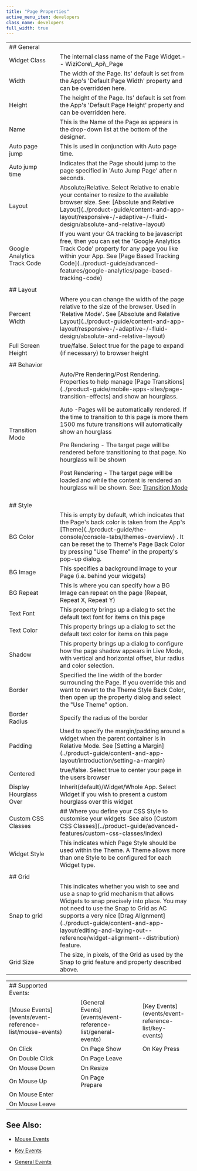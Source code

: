 ```yaml
---
title: "Page Properties"
active_menu_item: developers
class_name: developers
full_width: true
---
```



<table>
<tr>
<td width="191">
## General

</td>
<td width="19">
</td>
<td width="765">
</td>
</tr>
<tr>
<td width="191">
Widget Class

</td>
<td width="19">
</td>
<td width="765">
The internal class name of the Page Widget.- - WiziCore\_Api\_Page

</td>
</tr>
<tr>
<td width="191">
Width

</td>
<td width="19">
</td>
<td width="765">
The width of the Page. Its' default is set from the App's 'Default Page Width' property and can be overridden here.

</td>
</tr>
<tr>
<td width="191">
Height

</td>
<td width="19">
</td>
<td width="765">
The height of the Page. Its' default is set from the App's 'Default Page Height' property and can be overridden here.

</td>
</tr>
<tr>
<td width="191">
Name

</td>
<td width="19">
</td>
<td width="765">
This is the Name of the Page as appears in the drop-down list at the bottom of the designer.

</td>
</tr>
<tr>
<td width="191">
Auto page jump

</td>
<td width="19">
</td>
<td width="765">
This is used in conjunction with Auto page time.

</td>
</tr>
<tr>
<td width="191">
Auto jump time

</td>
<td width="19">
</td>
<td width="765">
Indicates that the Page should jump to the page specified in 'Auto Jump Page' after n seconds.

</td>
</tr>
<tr>
<td width="191">
Layout

</td>
<td width="19">
</td>
<td width="765">
Absolute/Relative. Select Relative to enable your container to resize to the available browser size. See: [Absolute and Relative Layout](../product-guide/content-and-app-layout/responsive-/-adaptive-/-fluid-design/absolute-and-relative-layout)

</td>
</tr>
<tr>
<td width="191">
Google Analytics Track Code

</td>
<td width="19">
</td>
<td width="765">
If you want your GA tracking to be javascript free, then you can set the 'Google Analytics Track Code' property for any page you like within your App. See [Page Based Tracking Code](../product-guide/advanced-features/google-analytics/page-based-tracking-code)

</td>
</tr>
<tr>
<td width="191">

</td>
<td width="19">
</td>
<td width="765">
</td>
</tr>
<tr>
<td width="191">
## Layout

</td>
<td width="19">
</td>
<td width="765">
</td>
</tr>
<tr>
<td width="191">
Percent Width

</td>
<td width="19">
</td>
<td width="765">
Where you can change the width of the page relative to the size of the browser. Used in 'Relative Mode'. See [Absolute and Relative Layout](../product-guide/content-and-app-layout/responsive-/-adaptive-/-fluid-design/absolute-and-relative-layout)

</td>
</tr>
<tr>
<td width="191">
Full Screen Height

</td>
<td width="19">
</td>
<td width="765">
true/false. Select true for the page to expand (if necessary) to browser height

</td>
</tr>
<tr>
<td width="191">

</td>
<td width="19">
</td>
<td width="765">
</td>
</tr>
<tr>
<td width="191">
## Behavior

</td>
<td width="19">
</td>
<td width="765">
</td>
</tr>
<tr>
<td width="191">
Transition Mode

</td>
<td width="19">
</td>
<td width="765">
Auto/Pre Rendering/Post Rendering. Properties to help manage [Page Transitions](../product-guide/mobile-apps-sites/page-transition-effects) and show an hourglass.

Auto -Pages will be automatically rendered. If the time to transition to this page is more them 1500 ms future transitions will automatically show an hourglass

Pre Rendering - The target page will be rendered before transitioning to that page. No hourglass will be shown

Post Rendering - The target page will be loaded and while the content is rendered an hourglass will be shown. See: [Transition Mode](../product-guide/mobile-apps-sites/mobile-transition-mode)

</td>
</tr>
<tr>
<td width="191">

</td>
<td width="19">
</td>
<td width="765">
</td>
</tr>
<tr>
<td width="191">
## Style

</td>
<td width="19">
</td>
<td width="765">
</td>
</tr>
<tr>
<td width="191">
BG Color

</td>
<td width="19">
</td>
<td width="765">
This is empty by default, which indicates that the Page's back color is taken from the App's [Theme](../product-guide/the-console/console-tabs/themes-overview) . It can be reset the to Theme's Page Back Color by pressing "Use Theme" in the property's pop-up dialog.

</td>
</tr>
<tr>
<td width="191">
BG Image

</td>
<td width="19">
</td>
<td width="765">
This specifies a background image to your Page (i.e. behind your widgets)

</td>
</tr>
<tr>
<td width="191">
BG Repeat

</td>
<td width="19">
</td>
<td width="765">
This is where you can specify how a BG Image can repeat on the page (Repeat, Repeat X, Repeat Y)

</td>
</tr>
<tr>
<td width="191">
Text Font

</td>
<td width="19">
</td>
<td width="765">
This property brings up a dialog to set the default text font for items on this page

</td>
</tr>
<tr>
<td width="191">
Text Color

</td>
<td width="19">
</td>
<td width="765">
This property brings up a dialog to set the default text color for items on this page

</td>
</tr>
<tr>
<td width="191">
Shadow

</td>
<td width="19">
</td>
<td width="765">
This property brings up a dialog to configure how the page shadow appears in Live Mode, with vertical and horizontal offset, blur radius and color selection.

</td>
</tr>
<tr>
<td width="191">
Border

</td>
<td width="19">
</td>
<td width="765">
Specified the line width of the border surrounding the Page. If you override this and want to revert to the Theme Style Back Color, then open up the property dialog and select the "Use Theme" option.

</td>
</tr>
<tr>
<td width="191">
Border Radius

</td>
<td width="19">
</td>
<td width="765">
Specify the radius of the border

</td>
</tr>
<tr>
<td width="191">
Padding

</td>
<td width="19">
</td>
<td width="765">
Used to specify the margin/padding around a widget when the parent container is in Relative Mode. See [Setting a Margin](../product-guide/content-and-app-layout/introduction/setting-a-margin)

</td>
</tr>
<tr>
<td width="191">
Centered

</td>
<td width="19">
</td>
<td width="765">
true/false. Select true to center your page in the users browser

</td>
</tr>
<tr>
<td width="191">
Display Hourglass Over

</td>
<td width="19">
</td>
<td width="765">
Inherit(default)/Widget/Whole App. Select Widget if you wish to present a custom hourglass over this widget

</td>
</tr>
<tr>
<td width="191">
Custom CSS Classes

</td>
<td width="19">
</td>
<td width="765">
## Where you define your CSS Style to customise your widgets  See also [Custom CSS Classes](../product-guide/advanced-features/custom-css-classes/index)

</td>
</tr>
<tr>
<td width="191">
Widget Style

</td>
<td width="19">
</td>
<td width="765">
This indicates which Page Style should be used within the Theme. A Theme allows more than one Style to be configured for each Widget type.

</td>
</tr>
<tr>
<td width="191">
</td>
<td width="19">
</td>
<td width="765">
</td>
</tr>
<tr>
<td width="191">
## Grid

</td>
<td width="19">
</td>
<td width="765">
</td>
</tr>
<tr>
<td width="191">
Snap to grid

</td>
<td width="19">
</td>
<td width="765">
This indicates whether you wish to see and use a snap to grid mechanism that allows Widgets to snap precisely into place. You may not need to use the Snap to Grid as AC supports a very nice [Drag Alignment](../product-guide/content-and-app-layout/editing-and-laying-out--reference/widget-alignment--distribution) feature.

</td>
</tr>
<tr>
<td width="191">
Grid Size

</td>
<td width="19">
</td>
<td width="765">
The size, in pixels, of the Grid as used by the Snap to grid feature and property described above.

</td>
</tr>
</table>

<table>
<tr>
<td width="148">
## Supported Events:

</td>
<td width="15">
</td>
<td width="120">
</td>
<td width="17">
</td>
<td width="108">
</td>
</tr>
<tr>
<td width="148">
[Mouse Events](events/event-reference-list/mouse-events)

</td>
<td width="15">
</td>
<td width="120">
[General Events](events/event-reference-list/general-events)

</td>
<td width="17">
</td>
<td width="108">
[Key Events](events/event-reference-list/key-events)

</td>
</tr>
<tr>
<td width="148">
On Click

</td>
<td width="15">
</td>
<td width="120">
On Page Show

</td>
<td width="17">
</td>
<td width="108">
On Key Press

</td>
</tr>
<tr>
<td width="148">
On Double Click

</td>
<td width="15">
</td>
<td width="120">
On Page Leave

</td>
<td width="17">
</td>
<td width="108">
</td>
</tr>
<tr>
<td width="148">
On Mouse Down

</td>
<td width="15">
</td>
<td width="120">
On Resize

</td>
<td width="17">
</td>
<td width="108">
</td>
</tr>
<tr>
<td width="148">
On Mouse Up

</td>
<td width="15">
</td>
<td width="120">
On Page Prepare

</td>
<td width="17">
</td>
<td width="108">
</td>
</tr>
<tr>
<td width="148">
On Mouse Enter

</td>
<td width="15">
</td>
<td width="120">
</td>
<td width="17">
</td>
<td width="108">
</td>
</tr>
<tr>
<td width="148">
On Mouse Leave

</td>
<td width="15">
</td>
<td width="120">
</td>
<td width="17">
</td>
<td width="108">
</td>
</tr>
</table>

## See Also:

 - [Mouse Events](events/event-reference-list/mouse-events)

 - [Key Events](events/event-reference-list/key-events)

 - [General Events](events/event-reference-list/general-events)

